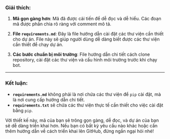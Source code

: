 
### Giải thích:

1. **Mã gọn gàng hơn**: Mã đã được cải tiến để dễ đọc và dễ hiểu. Các đoạn mã được phân chia rõ ràng với comment mô tả.
   
2. **File `requirements.md`**: Đây là file hướng dẫn cài đặt các thư viện cần thiết cho dự án. File này sẽ giúp người dùng dễ dàng biết được các thư viện cần thiết để chạy dự án.

3. **Các bước chuẩn bị môi trường**: File hướng dẫn chi tiết cách clone repository, cài đặt các thư viện và cấu hình môi trường trước khi chạy bot.

---

### Kết luận:
- **`requirements.md`** không phải là nơi chứa các thư viện để `pip` cài đặt, mà là nơi cung cấp hướng dẫn chi tiết.
- **`requirements.txt`** sẽ chứa các thư viện thực tế cần thiết cho việc cài đặt bằng `pip`.

Với thiết kế này, mã của bạn sẽ trông gọn gàng, dễ đọc, và dự án của bạn sẽ dễ dàng triển khai hơn. Nếu bạn có bất kỳ yêu cầu nào khác hoặc cần thêm hướng dẫn về cách triển khai lên GitHub, đừng ngần ngại hỏi nhé!
